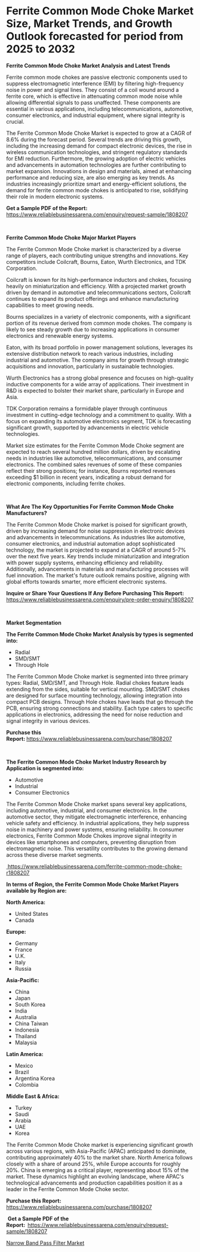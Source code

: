 <p><h1>Ferrite Common Mode Choke Market Size, Market Trends, and Growth Outlook forecasted for period from 2025 to 2032</h1></p><p><strong>Ferrite Common Mode Choke Market Analysis and Latest Trends</strong></p>
<p><p>Ferrite common mode chokes are passive electronic components used to suppress electromagnetic interference (EMI) by filtering high-frequency noise in power and signal lines. They consist of a coil wound around a ferrite core, which is effective in attenuating common mode noise while allowing differential signals to pass unaffected. These components are essential in various applications, including telecommunications, automotive, consumer electronics, and industrial equipment, where signal integrity is crucial.</p><p>The Ferrite Common Mode Choke Market is expected to grow at a CAGR of 8.6% during the forecast period. Several trends are driving this growth, including the increasing demand for compact electronic devices, the rise in wireless communication technologies, and stringent regulatory standards for EMI reduction. Furthermore, the growing adoption of electric vehicles and advancements in automation technologies are further contributing to market expansion. Innovations in design and materials, aimed at enhancing performance and reducing size, are also emerging as key trends. As industries increasingly prioritize smart and energy-efficient solutions, the demand for ferrite common mode chokes is anticipated to rise, solidifying their role in modern electronic systems.</p></p>
<p><strong>Get a Sample PDF of the Report:&nbsp;</strong> <a href="https://www.reliablebusinessarena.com/enquiry/request-sample/1808207?utm_campaign=2930&utm_medium=2&utm_source=Github&utm_content=ia&utm_term=06042025&utm_id=ferrite-common-mode-choke">https://www.reliablebusinessarena.com/enquiry/request-sample/1808207</a></p>
<p>&nbsp;</p>
<p><strong>Ferrite Common Mode Choke Major Market Players</strong></p>
<p><p>The Ferrite Common Mode Choke market is characterized by a diverse range of players, each contributing unique strengths and innovations. Key competitors include Coilcraft, Bourns, Eaton, Wurth Electronics, and TDK Corporation. </p><p>Coilcraft is known for its high-performance inductors and chokes, focusing heavily on miniaturization and efficiency. With a projected market growth driven by demand in automotive and telecommunications sectors, Coilcraft continues to expand its product offerings and enhance manufacturing capabilities to meet growing needs.</p><p>Bourns specializes in a variety of electronic components, with a significant portion of its revenue derived from common mode chokes. The company is likely to see steady growth due to increasing applications in consumer electronics and renewable energy systems.</p><p>Eaton, with its broad portfolio in power management solutions, leverages its extensive distribution network to reach various industries, including industrial and automotive. The company aims for growth through strategic acquisitions and innovation, particularly in sustainable technologies.</p><p>Wurth Electronics has a strong global presence and focuses on high-quality inductive components for a wide array of applications. Their investment in R&D is expected to bolster their market share, particularly in Europe and Asia.</p><p>TDK Corporation remains a formidable player through continuous investment in cutting-edge technology and a commitment to quality. With a focus on expanding its automotive electronics segment, TDK is forecasting significant growth, supported by advancements in electric vehicle technologies.</p><p>Market size estimates for the Ferrite Common Mode Choke segment are expected to reach several hundred million dollars, driven by escalating needs in industries like automotive, telecommunications, and consumer electronics. The combined sales revenues of some of these companies reflect their strong positions; for instance, Bourns reported revenues exceeding $1 billion in recent years, indicating a robust demand for electronic components, including ferrite chokes.</p></p>
<p>&nbsp;</p>
<p><strong>What Are The Key Opportunities For Ferrite Common Mode Choke Manufacturers?</strong></p>
<p><p>The Ferrite Common Mode Choke market is poised for significant growth, driven by increasing demand for noise suppression in electronic devices and advancements in telecommunications. As industries like automotive, consumer electronics, and industrial automation adopt sophisticated technology, the market is projected to expand at a CAGR of around 5-7% over the next five years. Key trends include miniaturization and integration with power supply systems, enhancing efficiency and reliability. Additionally, advancements in materials and manufacturing processes will fuel innovation. The market's future outlook remains positive, aligning with global efforts towards smarter, more efficient electronic systems.</p></p>
<p><strong>Inquire or Share Your Questions If Any Before Purchasing This Report:</strong> <a href="https://www.reliablebusinessarena.com/enquiry/pre-order-enquiry/1808207?utm_campaign=2930&utm_medium=2&utm_source=Github&utm_content=ia&utm_term=06042025&utm_id=ferrite-common-mode-choke">https://www.reliablebusinessarena.com/enquiry/pre-order-enquiry/1808207</a></p>
<p>&nbsp;</p>
<p><strong>Market Segmentation</strong></p>
<p><strong>The Ferrite Common Mode Choke Market Analysis by types is segmented into:</strong></p>
<p><ul><li>Radial</li><li>SMD/SMT</li><li>Through Hole</li></ul></p>
<p><p>The Ferrite Common Mode Choke market is segmented into three primary types: Radial, SMD/SMT, and Through Hole. Radial chokes feature leads extending from the sides, suitable for vertical mounting. SMD/SMT chokes are designed for surface mounting technology, allowing integration into compact PCB designs. Through Hole chokes have leads that go through the PCB, ensuring strong connections and stability. Each type caters to specific applications in electronics, addressing the need for noise reduction and signal integrity in various devices.</p></p>
<p><strong>Purchase this Report:&nbsp;</strong><a href="https://www.reliablebusinessarena.com/purchase/1808207?utm_campaign=2930&utm_medium=2&utm_source=Github&utm_content=ia&utm_term=06042025&utm_id=ferrite-common-mode-choke">https://www.reliablebusinessarena.com/purchase/1808207</a></p>
<p>&nbsp;</p>
<p><strong>The Ferrite Common Mode Choke Market Industry Research by Application is segmented into:</strong></p>
<p><ul><li>Automotive</li><li>Industrial</li><li>Consumer Electronics</li></ul></p>
<p><p>The Ferrite Common Mode Choke market spans several key applications, including automotive, industrial, and consumer electronics. In the automotive sector, they mitigate electromagnetic interference, enhancing vehicle safety and efficiency. In industrial applications, they help suppress noise in machinery and power systems, ensuring reliability. In consumer electronics, Ferrite Common Mode Chokes improve signal integrity in devices like smartphones and computers, preventing disruption from electromagnetic noise. This versatility contributes to the growing demand across these diverse market segments.</p></p>
<p><a href="https://www.reliablebusinessarena.com/ferrite-common-mode-choke-r1808207?utm_campaign=2930&utm_medium=2&utm_source=Github&utm_content=ia&utm_term=06042025&utm_id=ferrite-common-mode-choke">&nbsp;https://www.reliablebusinessarena.com/ferrite-common-mode-choke-r1808207</a></p>
<p><strong>In terms of Region, the Ferrite Common Mode Choke Market Players available by Region are:</strong></p>
<p>
    <p> <strong> North America: </strong>
        <ul>
            <li>United States</li>
            <li>Canada</li>
        </ul>
        </p> 
    <p> <strong> Europe: </strong>
        <ul>
            <li>Germany</li>
            <li>France</li>
            <li>U.K.</li>
            <li>Italy</li>
            <li>Russia</li>
        </ul>
        </p> 
    <p> <strong> Asia-Pacific: </strong>
        <ul>
            <li>China</li>
            <li>Japan</li>
            <li>South Korea</li>
            <li>India</li>
            <li>Australia</li>
            <li>China Taiwan</li>
            <li>Indonesia</li>
            <li>Thailand</li>
            <li>Malaysia</li>
        </ul>
        </p> 
    <p> <strong> Latin America: </strong>
        <ul>
            <li>Mexico</li>
            <li>Brazil</li>
            <li>Argentina Korea</li>
            <li>Colombia</li>
        </ul>
        </p> 
    <p> <strong> Middle East & Africa: </strong>
        <ul>
            <li>Turkey</li>
            <li>Saudi</li>
            <li>Arabia</li>
            <li>UAE</li>
            <li>Korea</li>
        </ul>
    </p>
    </p>
<p><p>The Ferrite Common Mode Choke market is experiencing significant growth across various regions, with Asia-Pacific (APAC) anticipated to dominate, contributing approximately 40% to the market share. North America follows closely with a share of around 25%, while Europe accounts for roughly 20%. China is emerging as a critical player, representing about 15% of the market. These dynamics highlight an evolving landscape, where APAC's technological advancements and production capabilities position it as a leader in the Ferrite Common Mode Choke sector.</p></p>
<p><strong>Purchase this Report: </strong><a href="https://www.reliablebusinessarena.com/purchase/1808207?utm_campaign=2930&utm_medium=2&utm_source=Github&utm_content=ia&utm_term=06042025&utm_id=ferrite-common-mode-choke">https://www.reliablebusinessarena.com/purchase/1808207</a></p>
<p>&nbsp;<strong>Get a Sample PDF of the Report:&nbsp;&nbsp;</strong><a href="https://www.reliablebusinessarena.com/enquiry/request-sample/1808207?utm_campaign=2930&utm_medium=2&utm_source=Github&utm_content=ia&utm_term=06042025&utm_id=ferrite-common-mode-choke">https://www.reliablebusinessarena.com/enquiry/request-sample/1808207</a></p>
<p><strong></strong></p>
<p><p><a href="https://github.com/organophelia8282/Market-Research-Report-List-1/blob/main/narrow-band-pass-filter-market.md?utm_campaign=2930&utm_medium=2&utm_source=Github&utm_content=ia&utm_term=06042025&utm_id=ferrite-common-mode-choke">Narrow Band Pass Filter Market</a></p></p>